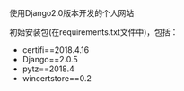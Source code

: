 使用Django2.0版本开发的个人网站

初始安装包(在requirements.txt文件中)，包括：
- certifi==2018.4.16
- Django==2.0.5
- pytz==2018.4
- wincertstore==0.2
